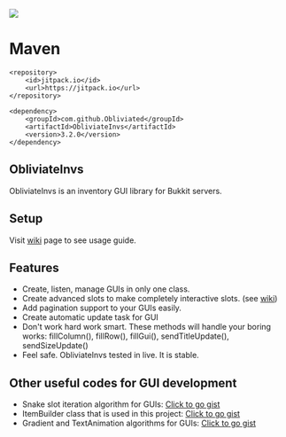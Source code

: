 [![](https://jitpack.io/v/Obliviated/ObliviateInvs.svg)](https://jitpack.io/#Obliviated/ObliviateInvs)

# Maven
```
<repository>
    <id>jitpack.io</id>
    <url>https://jitpack.io</url>
</repository>

<dependency>
    <groupId>com.github.Obliviated</groupId>
    <artifactId>ObliviateInvs</artifactId>
    <version>3.2.0</version>
</dependency>
```

## ObliviateInvs 
ObliviateInvs is an inventory GUI library for Bukkit servers.

## Setup
Visit [wiki](https://github.com/Obliviated/ObliviateInvs/wiki/) page to see usage guide.

## Features
- Create, listen, manage GUIs in only one class.
- Create advanced slots to make completely interactive slots. (see [wiki](https://github.com/Obliviated/ObliviateInvs/wiki/Advanced-Slots))
- Add pagination support to your GUIs easily.
- Create automatic update task for GUI
- Don't work hard work smart. These methods will handle your boring works: fillColumn(), fillRow(), fillGui(), sendTitleUpdate(), sendSizeUpdate()
- Feel safe. ObliviateInvs tested in live. It is stable.

## Other useful codes for GUI development
* Snake slot iteration algorithm for GUIs: [Click to go gist](https://gist.github.com/Obliviated/67c241c099d26e933a7662ba906322ce) 
* ItemBuilder class that is used in this project: [Click to go gist](https://gist.github.com/Obliviated/af71812e9235025be348f2600502d6cd)
* Gradient and TextAnimation algorithms for GUIs: [Click to go gist](https://gist.github.com/Obliviated/c741466e33bb359210de3a24bb52c7c6)
